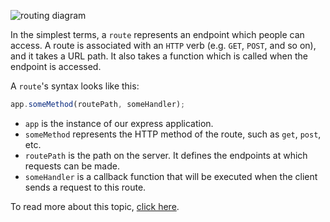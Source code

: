 ![routing diagram](https://i.imgur.com/pN3x62G.png)

In the simplest terms, a `route` represents an endpoint which people can access. A route is associated with an `HTTP` verb (e.g. `GET`, `POST`, and so on), and it takes a URL path. It also takes a function which is called when the endpoint is accessed.

A `route`'s syntax looks like this:

```javascript
app.someMethod(routePath, someHandler);
```

- `app` is the instance of our express application.
- `someMethod` represents the HTTP method of the route, such as `get`, `post`, etc.
- `routePath` is the path on the server. It defines the endpoints at which requests can be made.
- `someHandler` is a callback function that will be executed when the client sends a request to this route.

To read more about this topic, [click here](https://expressjs.com/en/starter/basic-routing.html).
